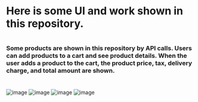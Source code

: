 # Here is some UI and work shown in this repository.
#
### Some products are shown in this repository by API calls. Users can add products to a cart and see product details. When the user adds a product to the cart, the product price, tax, delivery charge, and total amount are shown.
#

![image](https://github.com/DeveloperOmarFaruk/JS-Temporary-Store/assets/75971859/665157bc-2ddb-44ff-87fc-0ae495d357f4)
![image](https://github.com/DeveloperOmarFaruk/JS-Temporary-Store/assets/75971859/95f44b43-2ed3-4958-ac0a-36cce95eb85d)
![image](https://github.com/DeveloperOmarFaruk/JS-Temporary-Store/assets/75971859/d543b9c8-a68b-4178-8f3f-a400623f2ed1)
![image](https://github.com/DeveloperOmarFaruk/JS-Temporary-Store/assets/75971859/91da1247-6e00-44ea-b2fc-753fbc4f068d)
